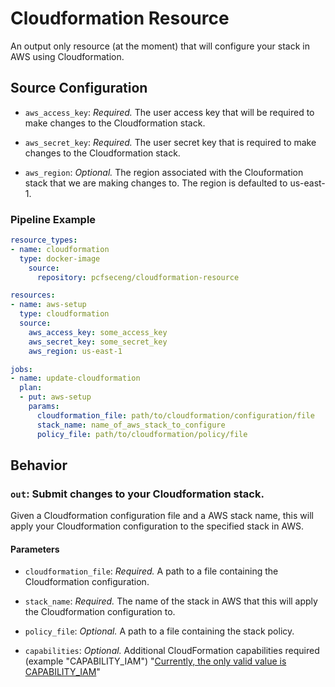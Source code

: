 # Cloudformation Resource

An output only resource (at the moment) that will configure your stack in AWS using Cloudformation.

## Source Configuration

* `aws_access_key`: *Required.* The user access key that will be required to make changes to the Cloudformation stack.

* `aws_secret_key`: *Required.* The user secret key that is required to make changes to the Cloudformation stack.

* `aws_region`: *Optional.* The region associated with the Clouformation stack that we are making changes to. The region is defaulted to us-east-1.

### Pipeline Example

```yaml
resource_types:
- name: cloudformation
  type: docker-image
    source:
      repository: pcfseceng/cloudformation-resource

resources:
- name: aws-setup
  type: cloudformation
  source:
    aws_access_key: some_access_key
    aws_secret_key: some_secret_key
    aws_region: us-east-1

jobs:
- name: update-cloudformation
  plan:
  - put: aws-setup
    params:
      cloudformation_file: path/to/cloudformation/configuration/file
      stack_name: name_of_aws_stack_to_configure
      policy_file: path/to/cloudformation/policy/file
```

## Behavior

### `out`: Submit changes to your Cloudformation stack.

Given a Cloudformation configuration file and a AWS stack name, this will apply your Cloudformation configuration to the specified stack in AWS.

#### Parameters

* `cloudformation_file`: *Required.* A path to a file containing the Cloudformation configuration.

* `stack_name`: *Required.* The name of the stack in AWS that this will apply the Cloudformation configuration to.

* `policy_file`: *Optional.* A path to a file containing the stack policy.

* `capabilities`: *Optional.* Additional CloudFormation capabilities required (example "CAPABILITY_IAM")
  "[Currently, the only valid value is CAPABILITY_IAM](http://docs.aws.amazon.com/AWSCloudFormation/latest/APIReference/API_CreateStack.html)"
